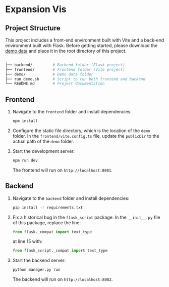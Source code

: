 # Expansion Vis

## Project Structure

This project includes a front-end environment built with Vite and a back-end environment built with Flask. Before getting started, please download the [demo data]() and place it in the root directory of this project.

```bash
.
├── backend/         # Backend folder (Flask project)
├── frontend/        # Frontend folder (Vite project)
├── demo/            # Demo data folder
├── run_demo.sh      # Script to run both frontend and backend
└── README.md        # Project documentation
```

## Frontend

1. Navigate to the `frontend` folder and install dependencies:

   ```bash
   npm install
   ```

2. Configure the static file directory, which is the location of the `demo` folder. In the `frontend/vite.config.ts` file, update the `publicDir` to the actual path of the `demo` folder.

3. Start the development server:

   ```bash
   npm run dev
   ```

   The frontend will run on `http://localhost:8081`.

## Backend

1. Navigate to the `backend` folder and install dependencies:

   ```bash
   pip install -r requirements.txt
   ```

2. Fix a historical bug in the `flask_script` package: In the `__init__.py` file of this package, replace the line:

    ```python
    from flask._compat import text_type
    ```

    at line 15 with:

    ```python
    from flask_script._compat import text_type
    ```

3. Start the backend server:

   ```bash
   python manager.py run
   ```

   The backend will run on `http://localhost:8082`.
